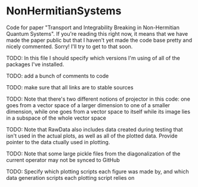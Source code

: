# NonHermitianSystems
Code for paper "Transport and Integrability Breaking in Non-Hermitian Quantum Systems". If you're reading this right now, it means that we have made the paper public but that I haven't yet made the code base pretty and nicely commented. Sorry! I'll try to get to that soon.

TODO: In this file I should specify which versions I'm using of all of the packages I've installed.

TODO: add a bunch of comments to code

TODO: make sure that all links are to stable sources

TODO: Note that there's two different notions of projector in this code: one goes from a vector space of a larger dimension to one of a smaller dimension, while one goes from a vector space to itself while its image lies in a subspace of the whole vector space

TODO: Note that RawData also includes data created during testing that isn't used in the actual plots, as well as all of the plotted data. Provide pointer to the data ctually used in plotting.

TODO: Note that some large pickle files from the diagonalization of the current operator may not be synced to GitHub

TODO: Specify which plotting scripts each figure was made by, and which data generation scripts each plotting script relies on